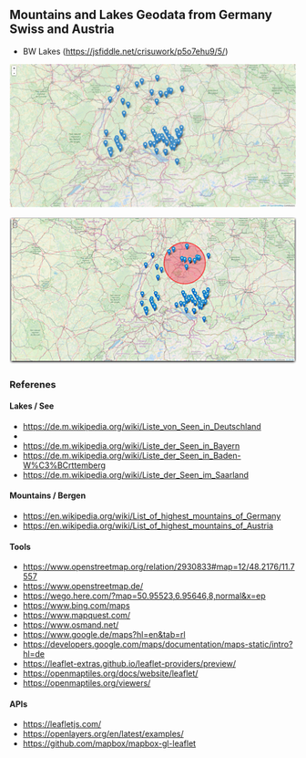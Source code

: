 ## Mountains and Lakes Geodata from Germany Swiss and Austria

+ BW Lakes (https://jsfiddle.net/crisuwork/p5o7ehu9/5/)

[![Editor Screen](https://raw.githubusercontent.com/maranemil/bergen_see_geodata/master/screens/bw_lakes.png)](#features)

[![Editor Screen](https://raw.githubusercontent.com/maranemil/bergen_see_geodata/master/screens/bw_lakes_radius.png)](#features)



### Referenes

#### Lakes / See 

* https://de.m.wikipedia.org/wiki/Liste_von_Seen_in_Deutschland
*
* https://de.m.wikipedia.org/wiki/Liste_der_Seen_in_Bayern
* https://de.m.wikipedia.org/wiki/Liste_der_Seen_in_Baden-W%C3%BCrttemberg
* https://de.m.wikipedia.org/wiki/Liste_der_Seen_im_Saarland


#### Mountains / Bergen

* https://en.wikipedia.org/wiki/List_of_highest_mountains_of_Germany
* https://en.wikipedia.org/wiki/List_of_highest_mountains_of_Austria

#### Tools

* https://www.openstreetmap.org/relation/2930833#map=12/48.2176/11.7557
* https://www.openstreetmap.de/
* https://wego.here.com/?map=50.95523,6.95646,8,normal&x=ep
* https://www.bing.com/maps
* https://www.mapquest.com/
* https://www.osmand.net/
* https://www.google.de/maps?hl=en&tab=rl
* https://developers.google.com/maps/documentation/maps-static/intro?hl=de
* https://leaflet-extras.github.io/leaflet-providers/preview/
* https://openmaptiles.org/docs/website/leaflet/
* https://openmaptiles.org/viewers/

#### APIs

* https://leafletjs.com/
* https://openlayers.org/en/latest/examples/
* https://github.com/mapbox/mapbox-gl-leaflet

